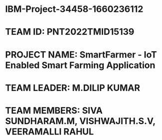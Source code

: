# IBM-Project-34458-1660236112
# TEAM ID: PNT2022TMID15139
# PROJECT NAME: SmartFarmer - IoT Enabled Smart Farming Application
# TEAM LEADER: M.DILIP KUMAR
# TEAM MEMBERS: SIVA SUNDHARAM.M, VISHWAJITH.S.V, VEERAMALLI RAHUL
